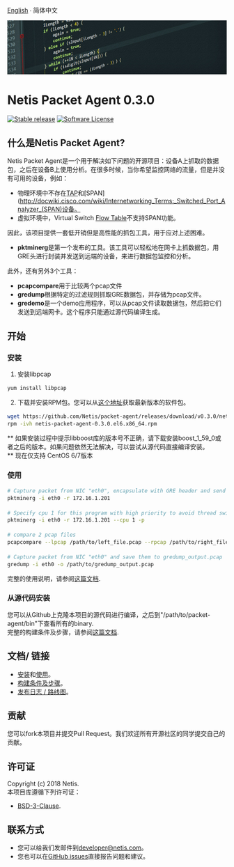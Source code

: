 
[English](README.md)  ∙  简体中文

![title](./img/title_02.PNG)
# Netis Packet Agent 0.3.0

[![Stable release](https://img.shields.io/badge/version-0.3.0-green.svg)](https://github.com/Netis/packet-agent/releases/tag/0.3.0)
[![Software License](https://img.shields.io/badge/license-BSD3-green.svg)](./LICENSE.md)



## 什么是Netis Packet Agent?
Netis Packet Agent是一个用于解决如下问题的开源项目：设备A上抓取的数据包，之后在设备B上使用分析。在很多时候，当你希望监控网络的流量，但是并没有可用的设备，例如：
- 物理环境中不存在[TAP](https://en.wikipedia.org/wiki/Network_tap)和[SPAN](http://docwiki.cisco.com/wiki/Internetworking_Terms:_Switched_Port_Analyzer_(SPAN)设备。
- 虚拟环境中，Virtual Switch [Flow Table](https://wiki.openstack.org/wiki/Ovs-flow-logic)不支持SPAN功能。

因此，该项目提供一套低开销但是高性能的抓包工具，用于应对上述困难。
- **pktminerg**是第一个发布的工具。该工具可以轻松地在网卡上抓数据包，用GRE头进行封装并发送到远端的设备，来进行数据包监控和分析。

此外，还有另外3个工具：
- **pcapcompare**用于比较两个pcap文件
- **gredump**根据特定的过滤规则抓取GRE数据包，并存储为pcap文件。
- **gredemo**是一个demo应用程序，可以从pcap文件读取数据包，然后把它们发送到远端网卡。这个程序只能通过源代码编译生成。


## 开始
### 安装
1. 安装libpcap
```bash
yum install libpcap
```

2. 下载并安装RPM包。您可以从[这个地址](https://github.com/Netis/packet-agent/releases)获取最新版本的软件包。
```bash
wget https://github.com/Netis/packet-agent/releases/download/v0.3.0/netis-packet-agent-0.3.0.el6.x86_64.rpm
rpm -ivh netis-packet-agent-0.3.0.el6.x86_64.rpm
```
** 如果安装过程中提示libboost库的版本号不正确，请下载安装boost_1_59_0或者之后的版本。如果问题依然无法解决，可以尝试从源代码直接编译安装。<br/>
** 现在仅支持 CentOS 6/7版本


### 使用 
```bash
# Capture packet from NIC "eth0", encapsulate with GRE header and send to 172.16.1.201
pktminerg -i eth0 -r 172.16.1.201

# Specify cpu 1 for this program with high priority to avoid thread switch cost.
pktminerg -i eth0 -r 172.16.1.201 --cpu 1 -p

# compare 2 pcap files
pcapcompare --lpcap /path/to/left_file.pcap --rpcap /path/to/right_file.pcap

# Capture packet from NIC "eth0" and save them to gredump_output.pcap
gredump -i eth0 -o /path/to/gredump_output.pcap
```

完整的使用说明，请参阅[这篇文档](./USAGE.md).

### 从源代码安装
您可以从Github上克隆本项目的源代码进行编译，之后到"/path/to/packet-agent/bin"下查看所有的binary.<br/>
完整的构建条件及步骤，请参阅[这篇文档](./BUILD.md).

## 文档/ 链接
* [安装](./INSTALL.md)和[使用](./USAGE.md)。
* [构建条件及步骤](./BUILD.md)。
* [发布日志 / 路线图](./CHANGES.md)。

## 贡献
您可以fork本项目并提交Pull Request。我们欢迎所有开源社区的同学提交自己的贡献。

## 许可证
Copyright (c) 2018 Netis.<br/>
本项目库遵循下列许可证：
- [BSD-3-Clause](./LICENSE.md).

## 联系方式
* 您可以给我们发邮件到[developer@netis.com](mailto:developer@netis.com)。
* 您也可以在[GitHub issues](https://github.com/Netis/packet-agent/issues)直接报告问题和建议。


<br/>
